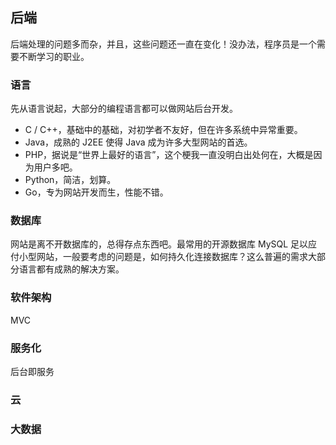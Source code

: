 ## 后端

后端处理的问题多而杂，并且，这些问题还一直在变化！没办法，程序员是一个需要不断学习的职业。

### 语言

先从语言说起，大部分的编程语言都可以做网站后台开发。

* C / C++，基础中的基础，对初学者不友好，但在许多系统中异常重要。
* Java，成熟的 J2EE 使得 Java 成为许多大型网站的首选。
* PHP，据说是“世界上最好的语言”，这个梗我一直没明白出处何在，大概是因为用户多吧。
* Python，简洁，划算。
* Go，专为网站开发而生，性能不错。

### 数据库

网站是离不开数据库的，总得存点东西吧。最常用的开源数据库 MySQL 足以应付小型网站，一般要考虑的问题是，如何持久化连接数据库？这么普遍的需求大部分语言都有成熟的解决方案。

### 软件架构

MVC

### 服务化

后台即服务

### 云

### 大数据

